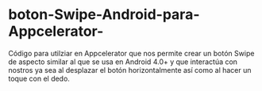 boton-Swipe-Android-para-Appcelerator-
======================================

Código para utilziar en Appcelerator que nos permite crear un botón Swipe de aspecto similar al 
que se usa en Android 4.0+ y que interactúa con nostros ya sea al desplazar el botón horizontalmente así como al 
hacer un toque con el dedo.

